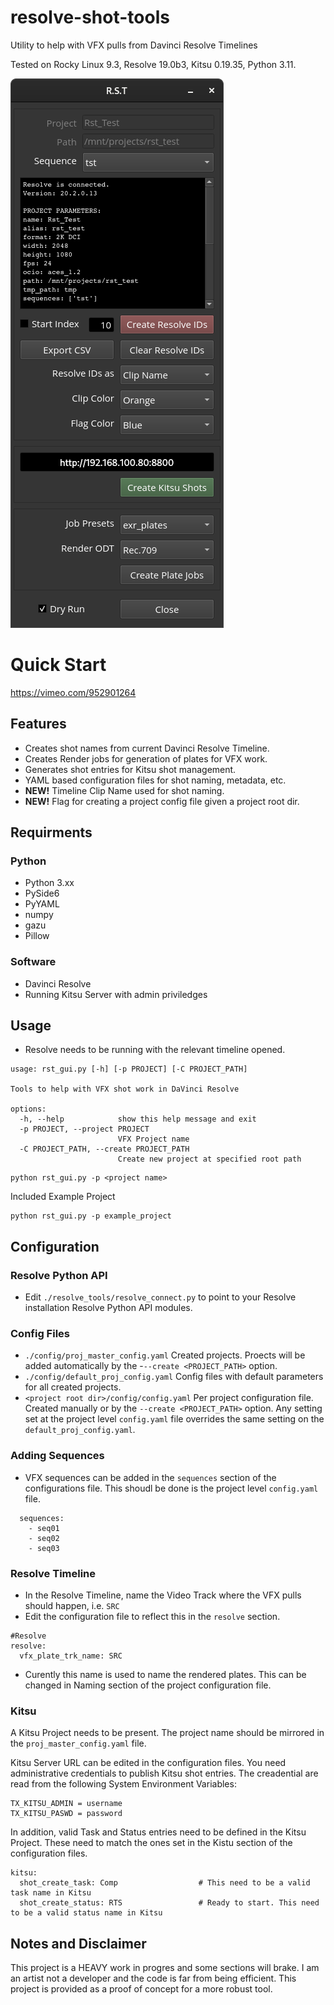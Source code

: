 # resolve-shot-tools
Utility to help with VFX pulls from Davinci Resolve Timelines

Tested on Rocky Linux 9.3, Resolve 19.0b3, Kitsu 0.19.35, Python 3.11.

![rst_gui_screenshot.png](docs/rst_gui_screenshot.png)

# Quick Start
https://vimeo.com/952901264

## Features
- Creates shot names from current Davinci Resolve Timeline.
- Creates Render jobs for generation of plates for VFX work.
- Generates shot entries for Kitsu shot management.
- YAML based configuration files for shot naming, metadata, etc.
- **NEW!** Timeline Clip Name used for shot naming.
- **NEW!** Flag for creating a project config file given a project root dir.

## Requirments
### Python
- Python 3.xx
- PySide6
- PyYAML
- numpy
- gazu
- Pillow

### Software
- Davinci Resolve
- Running Kitsu Server with admin priviledges 

## Usage
- Resolve needs to be running with the relevant timeline opened.

```
usage: rst_gui.py [-h] [-p PROJECT] [-C PROJECT_PATH]

Tools to help with VFX shot work in DaVinci Resolve

options:
  -h, --help            show this help message and exit
  -p PROJECT, --project PROJECT
                        VFX Project name
  -C PROJECT_PATH, --create PROJECT_PATH
                        Create new project at specified root path
```
```
python rst_gui.py -p <project name>
```
Included Example Project
```
python rst_gui.py -p example_project
```
## Configuration
### Resolve Python API
- Edit ```./resolve_tools/resolve_connect.py``` to point to your Resolve installation Resolve Python API modules.
  
### Config Files
- ```./config/proj_master_config.yaml``` Created projects. Proects will be added automatically by the -```--create <PROJECT_PATH>``` option.
- ```./config/default_proj_config.yaml``` Config files with default parameters for all created projects.
- ```<project root dir>/config/config.yaml``` Per project configuration file. Created manually or by the ```--create <PROJECT_PATH>``` option. Any setting set at the project level ```config.yaml``` file overrides the same setting on the ```default_proj_config.yaml```.

### Adding Sequences
- VFX sequences can be added in the ```sequences``` section of the configurations file. This shoudl be done is the project level ```config.yaml``` file.
```
  sequences:
    - seq01
    - seq02
    - seq03
```

### Resolve Timeline

- In the Resolve Timeline, name the Video Track where the VFX pulls should happen, i.e. ```SRC```
- Edit the configuration file to reflect this in the ```resolve``` section.
```
#Resolve
resolve:
  vfx_plate_trk_name: SRC  
```
- Curently this name is used to name the rendered plates. This can be changed in Naming section of the project configuration file.

### Kitsu
A Kitsu Project needs to be present. The project name should be mirrored in the ```proj_master_config.yaml``` file.

Kitsu Server URL can be edited in the configuration files. You need administrative credentials to publish Kitsu shot entries. The creadential are read from the following System Environment Variables:
```
TX_KITSU_ADMIN = username
TX_KITSU_PASWD = password
```
In addition, valid Task and Status entries need to be defined in the Kitsu Project. These need to match the ones set in the Kistu section of the configuration files.
```commandline
kitsu:
  shot_create_task: Comp                  # This need to be a valid task name in Kitsu
  shot_create_status: RTS                 # Ready to start. This need to be a valid status name in Kitsu
```

## Notes and Disclaimer 
This project is a HEAVY work in progres and some sections will brake. I am an artist not a developer and the code is far from being efficient. This project is provided as a proof of concept for a more robust tool.
